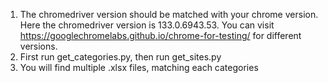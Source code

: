 1. The chromedriver version should be matched with your chrome version. Here the chromedriver version is 133.0.6943.53. You can visit https://googlechromelabs.github.io/chrome-for-testing/ for different versions.
2. First run get_categories.py, then run get_sites.py
3. You will find multiple .xlsx files, matching each categories